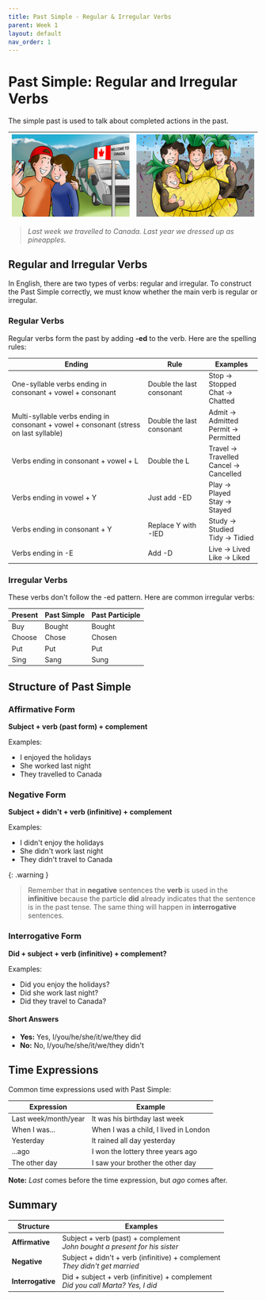 ```yaml
---
title: Past Simple - Regular & Irregular Verbs
parent: Week 1
layout: default
nav_order: 1
---
```


# Past Simple: Regular and Irregular Verbs

The simple past is used to talk about completed actions in the past.

| ![04-01-es](assets/images/04-01-es.jpg) | ![04-02-es](assets/images/04-02-es.jpg) |
|----------------------------------------|----------------------------------------|
> *Last week we travelled to Canada.*
> *Last year we dressed up as pineapples.*

## Regular and Irregular Verbs

In English, there are two types of verbs: regular and irregular. To construct the Past Simple correctly, we must know whether the main verb is regular or irregular.

### Regular Verbs

Regular verbs form the past by adding **-ed** to the verb. Here are the spelling rules:

| Ending | Rule | Examples |
|--------|------|----------|
| One-syllable verbs ending in consonant + vowel + consonant | Double the last consonant | Stop → Stopped<br>Chat → Chatted |
| Multi-syllable verbs ending in consonant + vowel + consonant (stress on last syllable) | Double the last consonant | Admit → Admitted<br>Permit → Permitted |
| Verbs ending in consonant + vowel + L | Double the L | Travel → Travelled<br>Cancel → Cancelled |
| Verbs ending in vowel + Y | Just add -ED | Play → Played<br>Stay → Stayed |
| Verbs ending in consonant + Y | Replace Y with -IED | Study → Studied<br>Tidy → Tidied |
| Verbs ending in -E | Add -D | Live → Lived<br>Like → Liked |

### Irregular Verbs

These verbs don't follow the -ed pattern. Here are common irregular verbs:

| Present | Past Simple | Past Participle |
|---------|-------------|----------------|
| Buy | Bought | Bought |
| Choose | Chose | Chosen |
| Put | Put | Put |
| Sing | Sang | Sung |

## Structure of Past Simple

### Affirmative Form
**Subject + verb (past form) + complement**

Examples:
- I enjoyed the holidays
- She worked last night
- They travelled to Canada

### Negative Form
**Subject + didn't + verb (infinitive) + complement**

Examples:
- I didn't enjoy the holidays
- She didn't work last night
- They didn't travel to Canada

{: .warning }
> Remember that in **negative** sentences the **verb** is used in the **infinitive** because the particle **did** already indicates that the sentence is in the past tense. The same thing will happen in **interrogative** sentences.

### Interrogative Form
**Did + subject + verb (infinitive) + complement?**

Examples:
- Did you enjoy the holidays?
- Did she work last night?
- Did they travel to Canada?

#### Short Answers
- **Yes:** Yes, I/you/he/she/it/we/they did
- **No:** No, I/you/he/she/it/we/they didn't

## Time Expressions

Common time expressions used with Past Simple:

| Expression | Example |
|------------|---------|
| Last week/month/year | It was his birthday last week |
| When I was... | When I was a child, I lived in London |
| Yesterday | It rained all day yesterday |
| ...ago | I won the lottery three years ago |
| The other day | I saw your brother the other day |

**Note:** *Last* comes before the time expression, but *ago* comes after.

## Summary

| Structure | Examples |
|-----------|----------|
| **Affirmative** | Subject + verb (past) + complement<br>*John bought a present for his sister* |
| **Negative** | Subject + didn't + verb (infinitive) + complement<br>*They didn't get married* |
| **Interrogative** | Did + subject + verb (infinitive) + complement<br>*Did you call Marta? Yes, I did* |
